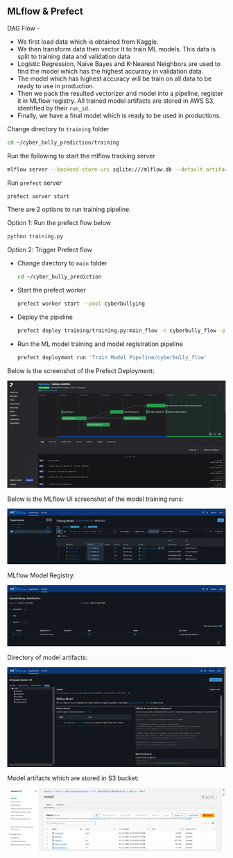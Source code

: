 ## MLflow & Prefect

DAG Flow -
  - We first load data which is obtained from Kaggle. 
  - We then transform data then vector it to train ML models. This data is split to training data and validation data
  - Logistic Regression, Naive Bayes and K-Nearest Neighbors are used to find the model which has the highest accuracy in validation data.
  - The model which has highest accuracy will be train on all data to be ready to use in production.
  - Then we pack the resulted vectorizer and model into a pipeline, register it in MLflow registry. All trained model artifacts are stored in AWS S3, identified by their `run_id`. 
  - Finally, we have a final model which is ready to be used in productions.

Change directory to `training` folder
```bash
cd ~/cyber_bully_prediction/training
```

Run the following to start the mlflow tracking server
```bash
mlflow server --backend-store-uri sqlite:///mlflow.db --default-artifact-root=s3://cyber_bully_prediction/
```

Run `prefect` server
```bash
prefect server start
```

There are 2 options to run training pipeline.

Option 1: Run the prefect flow below
```bash
python training.py
```

Option 2: Trigger Prefect flow

- Change directory to `main` folder
    ```bash
    cd ~/cyber_bully_prediction
    ```

- Start the prefect worker
    ```bash
    prefect worker start --pool cyberbullying
    ```

- Deploy the pipeline
    ```bash
    prefect deploy training/training.py:main_flow -n cyberbully_flow -p cyberbully
    ```

- Run the ML model training and model registration pipeline
    ```bash
    prefect deployment run 'Train Model Pipeline/cyberbully_flow'
    ```

Below is the screenshot of the Prefect Deployment:

![prefect](../images/prefect.png)

Below is the MLflow UI screenshot of the model training runs:

![mlflow](../images/mlflow_1.png)

MLflow Model Registry:

![mlflow](../images/mlflow_3.png)

Directory of model artifacts:

![mlflow](../images/mlflow_2.png)

Model artifacts which are stored in S3 bucket:

![s3](../images/s3_2.png)
